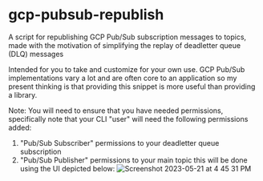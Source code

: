 # gcp-pubsub-republish
A script for republishing GCP Pub/Sub subscription messages to topics, made with the motivation of simplifying the replay of deadletter queue (DLQ) messages

Intended for you to take and customize for your own use.  GCP Pub/Sub implementations vary a lot and are often core to an application so my present thinking is that providing this snippet is more useful than providing a library.

Note: You will need to ensure that you have needed permissions, specifically note that your CLI "user" will need the following permissions added:
1) "Pub/Sub Subscriber" permissions to your deadletter queue subscription
3) "Pub/Sub Publisher" permissions to your main topic
this will be done using the UI depicted below:
![Screenshot 2023-05-21 at 4 45 31 PM](https://github.com/sirrodgepodge/gcp-pubsub-republish/assets/7177292/f4c39570-3631-40fc-bd6a-d8432537f8f9)
